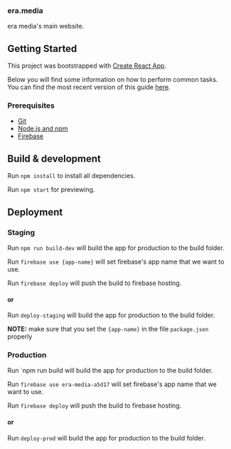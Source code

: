 ### era.media
era media's main website.

## Getting Started
This project was bootstrapped with [Create React App](https://github.com/facebookincubator/create-react-app).

Below you will find some information on how to perform common tasks.<br>
You can find the most recent version of this guide [here](https://github.com/facebookincubator/create-react-app/blob/master/packages/react-scripts/template/README.md).

### Prerequisites

- [Git](https://git-scm.com/)
- [Node.js and npm](https://nodejs.org)
- [Firebase](https://firebase.google.com/)

## Build & development

Run `npm install` to install all dependencies.

Run `npm start` for previewing.

## Deployment

### Staging

Run `npm run build-dev` will build the app for production to the build folder.

Run `firebase use {app-name}` will set firebase's app name that we want to use.

Run `firebase deploy` will push the build to firebase hosting.

#### or

Run `deploy-staging` will build the app for production to the build folder.

**NOTE:** make sure that you set the `{app-name}` in the file `package.json` properly

### Production

Run `npm run build will build the app for production to the build folder.

Run `firebase use era-media-a5d17` will set firebase's app name that we want to use.

Run `firebase deploy` will push the build to firebase hosting.

#### or

Run `deploy-prod` will build the app for production to the build folder.